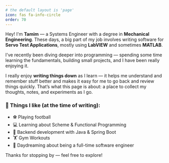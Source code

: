 ```yaml
---
# the default layout is 'page'
icon: fas fa-info-circle
order: 70
---
```


Hey! I'm **Tamim** — a Systems Engineer with a degree in **Mechanical Engineering**. These days, a big part of my job involves writing software for **Servo Test Applications**, mostly using **LabVIEW** and sometimes **MATLAB**.

I've recently been diving deeper into programming — spending some time learning the fundamentals, building small projects, and I have been really enjoying it.

I really enjoy **writing things down** as I learn — it helps me understand and remember stuff better and makes it easy for me to go back and review things quickly. That’s what this page is about: a place to collect my thoughts, notes, and experiments as I go.

### 🧠 Things I like (at the time of writing):
- ⚽ Playing football  
- 💻 Learning about Scheme & Functional Programming 
- 🧱 Backend development with Java & Spring Boot  
- 🏋️ Gym Workouts  
- 🌱 Daydreaming about being a full-time software engineer  

Thanks for stopping by — feel free to explore!
